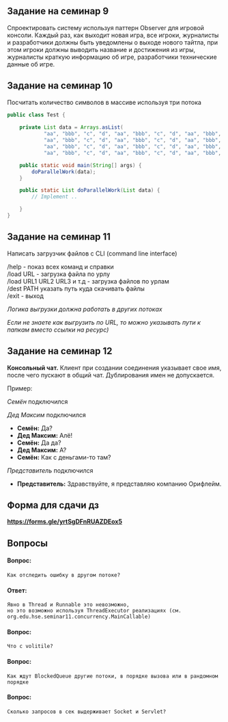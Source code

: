 ## Задание на семинар 9

Спроектировать систему используя паттерн Observer для игровой консоли. Каждый раз, как выходит новая игра, все игроки, журналисты и разработчики должны быть уведомлены о выходе нового тайтла, при этом игроки должны выводить название и достижения из игры, журналисты краткую информацию об игре, разработчики технические данные об игре.

## Задание на семинар 10

Посчитать количество символов в массиве используя три потока
```java
public class Test {
    
    private List data = Arrays.asList(
            "aa", "bbb", "c", "d", "aa", "bbb", "c", "d", "aa", "bbb", "c", "d", "aa", "bbb", "c", "d",
            "aa", "bbb", "c", "d", "aa", "bbb", "c", "d", "aa", "bbb", "c", "d", "aa", "bbb", "c", "d",
            "aa", "bbb", "c", "d", "aa", "bbb", "c", "d", "aa", "bbb", "c", "d", "aa", "bbb", "c", "d",
            "aa", "bbb", "c", "d", "aa", "bbb", "c", "d", "aa", "bbb", "c", "d", "aa", "bbb", "c", "d");

    public static void main(String[] args) {
        doParallelWork(data);
    }

    public static List doParallelWork(List data) {
        // Implement ..

    }
}
```

## Задание на семинар 11

Написать загрузчик файлов с CLI (command line interface) 

/help - показ всех команд и справки  
/load URL - загрузка файла по урлу  
/load URL1 URL2 URL3 и т.д - загрузка файлов по урлам  
/dest PATH указать путь куда скачивать файлы  
/exit - выход

*Логика выгрузки должна работать в других потоках*

*Если не знаете как выгрузить по URL, то можно указывать пути к папкам вместо ссылки на ресурс)*

## Задание на семинар 12
**Консольный чат.** Клиент при создании соединения указывает свое имя, после чего пускают в общий чат. Дублирования имен не допускается.

Пример:

*Семён* подключился

*Дед Максим* подключился
- **Семён:** Да?
- **Дед Максим:** Алё!  
- **Семён:** Да да?
- **Дед Максим:** А?
- **Семён:** Как с деньгами-то там?

*Представитель* подключился
- **Представитель:** Здравствуйте, я представляю компанию Орифлейм.

## Форма для сдачи дз
**https://forms.gle/yrtSgDFnRUAZDEox5**

## Вопросы
#### Вопрос: 
    Как отследить ошибку в другом потоке?
#### Ответ:
    Явно в Thread и Runnable это невозможно, 
    но это возможно используя ThreadExecutor реализациях (см. org.edu.hse.seminar11.concurrency.MainCallable)

#### Вопрос:
    Что с volitile?

#### Вопрос:
    Как ждут BlockedQueue другие потоки, в порядке вызова или в рандомном порядке

#### Вопрос:
    Сколько запросов в сек выдерживает Socket и Servlet?